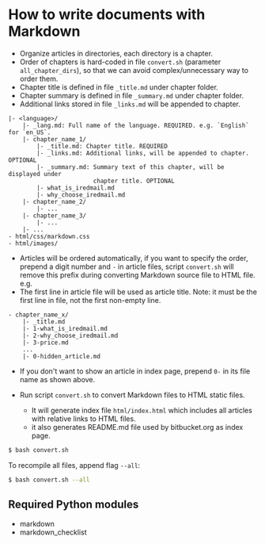 # How to write documents with Markdown

* Organize articles in directories, each directory is a chapter.
* Order of chapters is hard-coded in file `convert.sh` (parameter
  `all_chapter_dirs`), so that we can avoid complex/unnecessary way to order them.
* Chapter title is defined in file `_title.md` under chapter folder.
* Chapter summary is defined in file `_summary.md` under chapter folder.
* Additional links stored in file `_links.md` will be appended to chapter.

```
|- <language>/
    |- _lang.md: Full name of the language. REQUIRED. e.g. `English` for `en_US`.
    |- chapter_name_1/
        |- _title.md: Chapter title. REQUIRED
        |- _links.md: Additional links, will be appended to chapter. OPTIONAL
        |- _summary.md: Summary text of this chapter, will be displayed under
                        chapter title. OPTIONAL
        |- what_is_iredmail.md
        |- why_choose_iredmail.md
    |- chapter_name_2/
        |- ...
    |- chapter_name_3/
        |- ...
    |- ...
- html/css/markdown.css
- html/images/
```

* Articles will be ordered automatically, if you want to specify the order,
  prepend a digit number and `-` in article files, script `convert.sh` will
  remove this prefix during converting Markdown source file to HTML file. e.g.
* The first line in article file will be used as article title. Note: it must
  be the first line in file, not the first non-empty line.

```
- chapter_name_x/
    |- _title.md
    |- 1-what_is_iredmail.md
    |- 2-why_choose_iredmail.md
    |- 3-price.md
    ...
    |- 0-hidden_article.md
```

* If you don't want to show an article in index page, prepend `0-` in its
  file name as shown above.

* Run script `convert.sh` to convert Markdown files to HTML static files.

    * It will generate index file `html/index.html` which includes all articles
      with relative links to HTML files.
    * it also generates README.md file used by bitbucket.org as index page.

```bash
$ bash convert.sh
```

To recompile all files, append flag `--all`:

```bash
$ bash convert.sh --all
```

## Required Python modules

* markdown
* markdown_checklist
